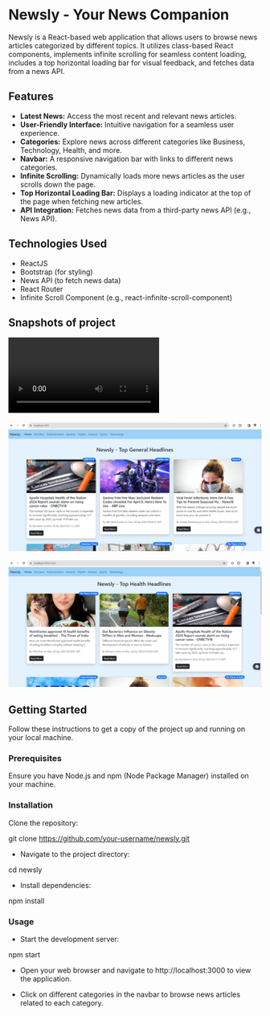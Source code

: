 # Newsly - Your News Companion

Newsly is a React-based web application that allows users to browse news articles categorized by different topics. It utilizes class-based React components, implements infinite scrolling for seamless content loading, includes a top horizontal loading bar for visual feedback, and fetches data from a news API.

## Features

- **Latest News:** Access the most recent and relevant news articles.
- **User-Friendly Interface:** Intuitive navigation for a seamless user experience.
- **Categories:** Explore news across different categories like Business, Technology, Health, and more.
- **Navbar:** A responsive navigation bar with links to different news categories.
- **Infinite Scrolling:** Dynamically loads more news articles as the user scrolls down the page.
- **Top Horizontal Loading Bar:** Displays a loading indicator at the top of the page when fetching new articles.
- **API Integration:** Fetches news data from a third-party news API (e.g., News API).

## Technologies Used

- ReactJS
- Bootstrap (for styling)
- News API (to fetch news data)
- React Router
- Infinite Scroll Component (e.g., react-infinite-scroll-component)

## Snapshots of project
![Newsly Screenshot](src/assets/Recording%202024-04-09%20105956.mp4)

![Newsly Screenshot](src/assets/Screenshot%202024-04-09%20105821.png)

![Newsly Screenshot](src/assets/Screenshot%202024-04-09%20105712.png)



## Getting Started
Follow these instructions to get a copy of the project up and running on your local machine.

### Prerequisites
Ensure you have Node.js and npm (Node Package Manager) installed on your machine.

### Installation
Clone the repository:

git clone https://github.com/your-username/newsly.git

- Navigate to the project directory:

cd newsly

- Install dependencies:

npm install

### Usage
- Start the development server:

npm start

- Open your web browser and navigate to http://localhost:3000 to view the application.

- Click on different categories in the navbar to browse news articles related to each category.
